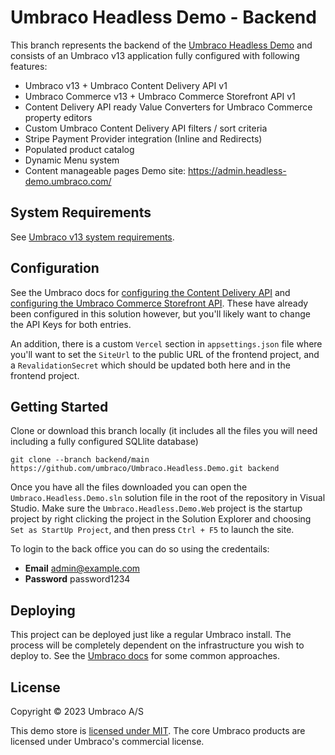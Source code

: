 # Umbraco Headless Demo - Backend
This branch represents the backend of the [Umbraco Headless Demo](https://github.com/umbraco/Umbraco.Headless.Demo) and consists of an Umbraco v13 application fully configured with following features:

- Umbraco v13 + Umbraco Content Delivery API v1
- Umbraco Commerce v13 + Umbraco Commerce Storefront API v1
- Content Delivery API ready Value Converters for Umbraco Commerce property editors
- Custom Umbraco Content Delivery API filters / sort criteria
- Stripe Payment Provider integration (Inline and Redirects)
- Populated product catalog
- Dynamic Menu system
- Content manageable pages
Demo site: https://admin.headless-demo.umbraco.com/

## System Requirements

See [Umbraco v13 system requirements](https://docs.umbraco.com/umbraco-cms/fundamentals/setup/requirements).

## Configuration

See the Umbraco docs for [configuring the Content Delivery API](https://docs.umbraco.com/umbraco-cms/reference/content-delivery-api) and [configuring the Umbraco Commerce Storefront API](https://docs.umbraco.com/umbraco-commerce/reference/storefront-api). These have already been configured in this solution however, but you'll likely want to change the API Keys for both entries.

An addition, there is a custom `Vercel` section in `appsettings.json` file where you'll want to set the `SiteUrl` to the public URL of the frontend project, and a `RevalidationSecret` which should be updated both here and in the frontend project.

## Getting Started

Clone or download this branch locally (it includes all the files you will need including a fully configured SQLlite database)

````
git clone --branch backend/main https://github.com/umbraco/Umbraco.Headless.Demo.git backend
````

Once you have all the files downloaded you can open the `Umbraco.Headless.Demo.sln` solution file in the root of the repository in Visual Studio. Make sure the `Umbraco.Headless.Demo.Web` project is the startup project by right clicking the project in the Solution Explorer and choosing `Set as StartUp Project`, and then press `Ctrl + F5` to launch the site.

To login to the back office you can do so using the credentails:

* **Email** admin@example.com
* **Password** password1234

## Deploying

This project can be deployed just like a regular Umbraco install. The process will be completely dependent on the infrastructure you wish to deploy to. See the [Umbraco docs](https://docs.umbraco.com/umbraco-cms/fundamentals/setup/server-setup) for some common approaches.

## License

Copyright © 2023 Umbraco A/S

This demo store is [licensed under MIT](LICENSE.md). The core Umbraco products are licensed under Umbraco's commercial license.

